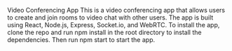 Video Conferencing App
This is a video conferencing app that allows users to create and join rooms to video chat with other users. The app is built using React, Node.js, Express, Socket.io, and WebRTC.
To install the app, clone the repo and run npm install in the root directory to install the dependencies. Then run npm start to start the app.
